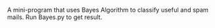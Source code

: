 A mini-program that uses Bayes Algorithm to classify useful and spam mails.
Run Bayes.py to get result.

